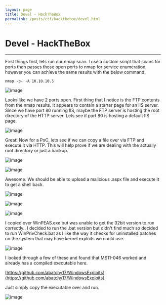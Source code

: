 ```yaml
---
layout: page
title: Devel - HackTheBox
permalink: /posts/ctf/hackthebox/devel.html
---
```


# Devel - HackTheBox
----

First things first, lets run our nmap scan.  I use a custom script that scans for ports then passes those open ports to nmap for service enumeration, however you can achieve the same results with the below command.

`nmap -p- -A 10.10.10.5`

![image](https://user-images.githubusercontent.com/50459517/109317893-d3050c80-7812-11eb-8c85-ccf9be0045b0.png)

Looks like we have 2 ports open.  First thing that I notice is the FTP contents from the nmap results.  It appears to contain a starter page for an IIS server.  Since we have port 80 running IIS, maybe the FTP server is hosting the root directory of the HTTP server.  Lets see if port 80 is hosting a default IIS page.

![image](https://user-images.githubusercontent.com/50459517/109317936-dd270b00-7812-11eb-956a-df1e56f38d88.png)

Great!  Now for a PoC, lets see if we can copy a file over via FTP and execute it via HTTP.  This will help prove if we are dealing with the actually root directory or just a backup.

![image](https://user-images.githubusercontent.com/50459517/109317959-e57f4600-7812-11eb-9901-fe290b341e7b.png)

![image](https://user-images.githubusercontent.com/50459517/109317986-edd78100-7812-11eb-928f-9247d51e2b42.png)

Awesome.  We should be able to upload a malicious .aspx file and execute it to get a shell back.

![image](https://user-images.githubusercontent.com/50459517/109318017-f62fbc00-7812-11eb-9bd5-93264015b783.png)

![image](https://user-images.githubusercontent.com/50459517/109318038-fe87f700-7812-11eb-8e74-2a42c70d4032.png)

![image](https://user-images.githubusercontent.com/50459517/109318071-06479b80-7813-11eb-9770-8444cefd6cd1.png)

I copied over WinPEAS.exe but was unable to get the 32bit version to run correctly..  I decided to run the .bat version but didn't find much so decided to run WinPrivCheck.bat as I like the way it checks for uninstalled patches on the system that may have kernel exploits we could use.

![image](https://user-images.githubusercontent.com/50459517/109318100-0e9fd680-7813-11eb-88f0-55aa6bb89ba2.png)

I looked through a few of these and found that MS11-046 worked and already has a compiled executable here.

[https://github.com/abatchy17/WindowsExploits](https://github.com/abatchy17/WindowsExploits)

Just simply copy the executable over and run.

![image](https://user-images.githubusercontent.com/50459517/109318131-1790a800-7813-11eb-95ac-89a25ad4d7fe.png)

